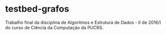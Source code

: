 # testbed-grafos
Trabalho final da disciplina de Algoritmos e Estrutura de Dados - II de 2016/I do curso de Ciência da Computação da PUCRS.
